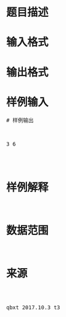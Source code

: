 

# 题目描述



# 输入格式



# 输出格式



# 样例输入


<pre>
# 样例输出


<pre>3 6</pre>

# 样例解释



# 数据范围



# 来源


<p>
qbxt 2017.10.3 t3
</p>
